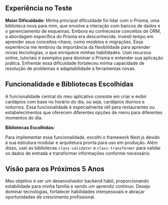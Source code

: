 ## Experiência no Teste

**Maior Dificuldade:**
Minha principal dificuldade foi lidar com o Prisma, uma biblioteca nova para mim, que envolve a interação com bancos de dados e o gerenciamento de esquemas. Embora eu conhecesse conceitos de ORM, a abordagem específica do Prisma era desconhecida. Investi tempo em aprender seus conceitos-chave, como modelos e migrações. Essa experiência me lembrou da importância da flexibilidade para aprender novas tecnologias, o que enriquece minhas habilidades. Usei recursos online, tutoriais e exemplos para dominar o Prisma e entender sua aplicação prática. Enfrentar essa dificuldade fortaleceu minha capacidade de resolução de problemas e adaptabilidade a ferramentas novas.

## Funcionalidade e Bibliotecas Escolhidas

A funcionalidade central do meu aplicativo consiste em criar e exibir cardápios com base no horário do dia, ou seja, cardápios diurnos e noturnos. Essa funcionalidade é especialmente útil para restaurantes ou estabelecimentos que oferecem diferentes opções de menu para diferentes momentos do dia.

**Bibliotecas Escolhidas:**

Para implementar essa funcionalidade, escolhi o framework Nest.js devido à sua estrutura modular e arquitetura pronta para uso em produção. Além disso, usei as bibliotecas `class-validator` e `class-transformer` para validar os dados de entrada e transformar informações conforme necessário.

## Visão para os Próximos 5 Anos

Meu objetivo é ser um desenvolvedor backend hábil, proporcionando estabilidade para minha família e sendo um aprendiz contínuo. Desejo dominar tecnologias, fortalecer habilidades interpessoais e abraçar oportunidades de crescimento profissional.
